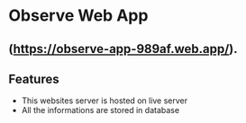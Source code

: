 # Observe Web App

## (https://observe-app-989af.web.app/).

## Features

- This websites server is hosted on live server
- All the informations are stored in database
